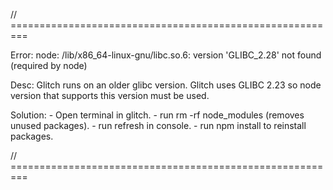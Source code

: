// =========================================================

Error: node: /lib/x86_64-linux-gnu/libc.so.6: version 'GLIBC_2.28' not found (required by node)

Desc: Glitch runs on an older glibc version. Glitch uses GLIBC 2.23 so node version
      that supports this version must be used.
      
Solution:
    - Open terminal in glitch.
    - run rm -rf node_modules (removes unused packages).
    - run refresh in console.
    - run npm install to reinstall packages.
    
// =========================================================